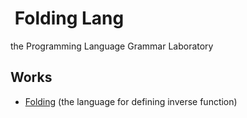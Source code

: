 # [![<repo>](https://avatars.githubusercontent.com/u/108618865?s=56&v=4)](https://github.com/folding-lang/folding) Folding Lang

the Programming Language Grammar Laboratory

## Works

- [Folding](https://github.com/folding-lang/folding) (the language for defining inverse function)







